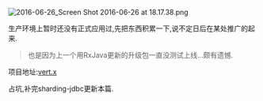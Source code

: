![2016-06-26_Screen Shot 2016-06-26 at 18.17.38.png](https://o4dyfn0ef.qnssl.com/image/2016-06-26_Screen%20Shot%202016-06-26%20at%2018.17.38.png?imageView2/2/h/200) 

生产环境上暂时还没有正式应用过,先把东西积累一下,说不定日后在某处推广的起来.  

> 也是因为上一个用RxJava更新的升级包一直没测试上线...颇有遗憾. 

项目地址:[vert.x](http://vertx.io)  

占坑,补完sharding-jdbc更新本篇.  


